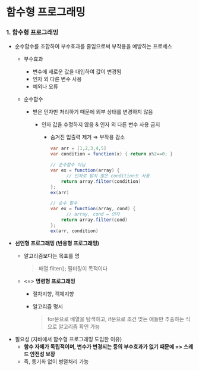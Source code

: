 # 함수형 프로그래밍



### 1. 함수형 프로그래밍

- 순수함수를 조합하여 부수효과를 줄임으로써 부작용을 예방하는 프로세스

  - 부수효과

    - 변수에 새로운 값을 대입하여 값이 변경됨
    - 인자 외 다른 변수 사용
    - 예외나 오류

  - 순수함수

    - 받은 인자만 처리하기 때문에 외부 상태를 변경하지 않음

      - 인자 값을 수정하지 않음 & 인자 외 다른 변수 사용 금지

        - 숨겨진 입출력 제거 ⇒ 부작용 감소

          ```java
          var arr = [1,2,3,4,5]
          var condition = function(x) { return x%2==0; }
          
          // 순수함수 아님
          var ex = function(array) {
          		// 인자로 받지 않은 condition도 사용
              return array.filter(condition)
          };
          ex(arr)
          
          // 순수 함수
          var ex = function(array, cond) {
          		// array, cond = 인자
              return array.filter(cond)	
          };
          ex(arr, condition)
          ```

- **선언형 프로그래밍 (반응형 프로그래밍)**

  * 알고리즘보다는 목표를 명

    > 배열.filter(); 필터링이 목적이다

  * <=> **명령형 프로그래밍**

    * 절차지향, 객체지향

    * 알고리즘 명시

      > for문으로 배열을 탐색하고, if문으로 조건 맞는 애들만 추출하는 식으로 알고리즘 확인 가능

* 필요성 (자바에서 함수형 프로그래밍 도입한 이유)
  * **함수 자체가 독립적이며, 변수가 변경되는 등의 부수효과가 없기 때문에 => 스레드 안전성 보장**
  * 즉, 동기화 없이 병렬처리 가능

